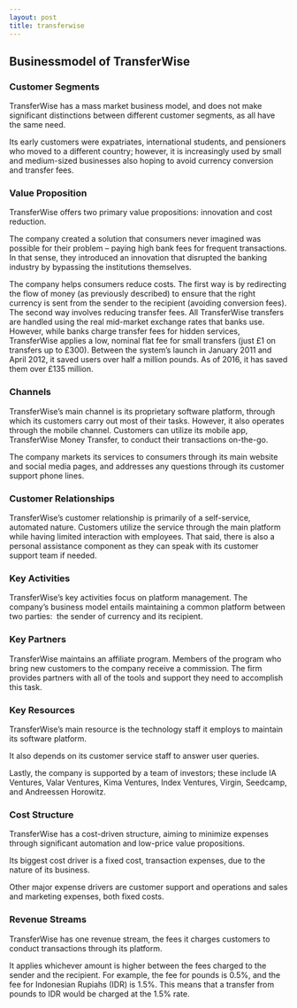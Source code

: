 ```yaml
---
layout: post
title: transferwise
---
```


Businessmodel of TransferWise
------------------------------

### Customer Segments

TransferWise has a mass market business model, and does not make significant distinctions between different customer segments, as all have the same need.

Its early customers were expatriates, international students, and pensioners who moved to a different country; however, it is increasingly used by small and medium-sized businesses also hoping to avoid currency conversion and transfer fees.

### Value Proposition

TransferWise offers two primary value propositions: innovation and cost reduction.

The company created a solution that consumers never imagined was possible for their problem – paying high bank fees for frequent transactions. In that sense, they introduced an innovation that disrupted the banking industry by bypassing the institutions themselves.

The company helps consumers reduce costs. The first way is by redirecting the flow of money (as previously described) to ensure that the right currency is sent from the sender to the recipient (avoiding conversion fees). The second way involves reducing transfer fees. All TransferWise transfers are handled using the real mid-market exchange rates that banks use. However, while banks charge transfer fees for hidden services, TransferWise applies a low, nominal flat fee for small transfers (just £1 on transfers up to £300). Between the system’s launch in January 2011 and April 2012, it saved users over half a million pounds. As of 2016, it has saved them over £135 million.

### Channels

TransferWise’s main channel is its proprietary software platform, through which its customers carry out most of their tasks. However, it also operates through the mobile channel. Customers can utilize its mobile app, TransferWise Money Transfer, to conduct their transactions on-the-go.

The company markets its services to consumers through its main website and social media pages, and addresses any questions through its customer support phone lines.

### Customer Relationships

TransferWise’s customer relationship is primarily of a self-service, automated nature. Customers utilize the service through the main platform while having limited interaction with employees. That said, there is also a personal assistance component as they can speak with its customer support team if needed.

### Key Activities

TransferWise’s key activities focus on platform management. The company’s business model entails maintaining a common platform between two parties:  the sender of currency and its recipient.

### Key Partners

TransferWise maintains an affiliate program. Members of the program who bring new customers to the company receive a commission. The firm provides partners with all of the tools and support they need to accomplish this task.

### Key Resources

TransferWise’s main resource is the technology staff it employs to maintain its software platform.

It also depends on its customer service staff to answer user queries.

Lastly, the company is supported by a team of investors; these include IA Ventures, Valar Ventures, Kima Ventures, Index Ventures, Virgin, Seedcamp, and Andreessen Horowitz.

### Cost Structure

TransferWise has a cost-driven structure, aiming to minimize expenses through significant automation and low-price value propositions.

Its biggest cost driver is a fixed cost, transaction expenses, due to the nature of its business.

Other major expense drivers are customer support and operations and sales and marketing expenses, both fixed costs.

### Revenue Streams

TransferWise has one revenue stream, the fees it charges customers to conduct transactions through its platform.

It applies whichever amount is higher between the fees charged to the sender and the recipient. For example, the fee for pounds is 0.5%, and the fee for Indonesian Rupiahs (IDR) is 1.5%. This means that a transfer from pounds to IDR would be charged at the 1.5% rate.
